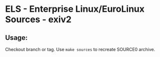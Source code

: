 # ELS - Enterprise Linux/EuroLinux Sources - exiv2
 
## Usage:
  Checkout branch or tag. Use `make sources` to recreate  SOURCE0 archive.
